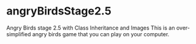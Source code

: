 # angryBirdsStage2.5
Angry Birds stage 2.5 with Class Inheritance and Images
This is an over-simplified angry birds game that you can play on your computer.